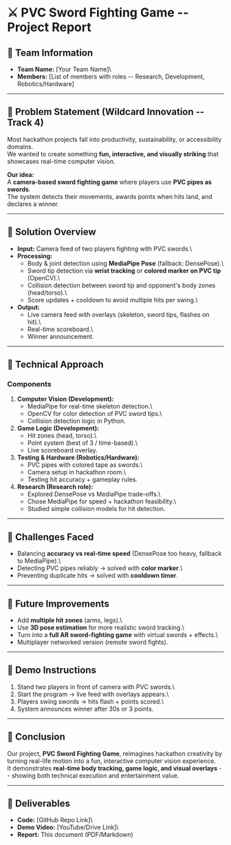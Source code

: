 # ⚔️ PVC Sword Fighting Game -- Project Report

## 🔹 Team Information

-   **Team Name:** \[Your Team Name\]\
-   **Members:** \[List of members with roles -- Research, Development,
    Robotics/Hardware\]

------------------------------------------------------------------------

## 🔹 Problem Statement (Wildcard Innovation -- Track 4)

Most hackathon projects fall into productivity, sustainability, or
accessibility domains.\
We wanted to create something **fun, interactive, and visually
striking** that showcases real-time computer vision.

**Our idea:**\
A **camera-based sword fighting game** where players use **PVC pipes as
swords**.\
The system detects their movements, awards points when hits land, and
declares a winner.

------------------------------------------------------------------------

## 🔹 Solution Overview

-   **Input:** Camera feed of two players fighting with PVC swords.\
-   **Processing:**
    -   Body & joint detection using **MediaPipe Pose** (fallback:
        DensePose).\
    -   Sword tip detection via **wrist tracking** or **colored marker
        on PVC tip** (OpenCV).\
    -   Collision detection between sword tip and opponent's body zones
        (head/torso).\
    -   Score updates + cooldown to avoid multiple hits per swing.\
-   **Output:**
    -   Live camera feed with overlays (skeleton, sword tips, flashes on
        hit).\
    -   Real-time scoreboard.\
    -   Winner announcement.

------------------------------------------------------------------------

## 🔹 Technical Approach

### Components

1.  **Computer Vision (Development):**
    -   MediaPipe for real-time skeleton detection.\
    -   OpenCV for color detection of PVC sword tips.\
    -   Collision detection logic in Python.
2.  **Game Logic (Development):**
    -   Hit zones (head, torso).\
    -   Point system (best of 3 / time-based).\
    -   Live scoreboard overlay.
3.  **Testing & Hardware (Robotics/Hardware):**
    -   PVC pipes with colored tape as swords.\
    -   Camera setup in hackathon room.\
    -   Testing hit accuracy + gameplay rules.
4.  **Research (Research role):**
    -   Explored DensePose vs MediaPipe trade-offs.\
    -   Chose MediaPipe for speed + hackathon feasibility.\
    -   Studied simple collision models for hit detection.

------------------------------------------------------------------------

## 🔹 Challenges Faced

-   Balancing **accuracy vs real-time speed** (DensePose too heavy,
    fallback to MediaPipe).\
-   Detecting PVC pipes reliably → solved with **color marker**.\
-   Preventing duplicate hits → solved with **cooldown timer**.

------------------------------------------------------------------------

## 🔹 Future Improvements

-   Add **multiple hit zones** (arms, legs).\
-   Use **3D pose estimation** for more realistic sword tracking.\
-   Turn into a **full AR sword-fighting game** with virtual swords +
    effects.\
-   Multiplayer networked version (remote sword fights).

------------------------------------------------------------------------

## 🔹 Demo Instructions

1.  Stand two players in front of camera with PVC swords.\
2.  Start the program → live feed with overlays appears.\
3.  Players swing swords → hits flash + points scored.\
4.  System announces winner after 30s or 3 points.

------------------------------------------------------------------------

## 🔹 Conclusion

Our project, **PVC Sword Fighting Game**, reimagines hackathon
creativity by turning real-life motion into a fun, interactive computer
vision experience.\
It demonstrates **real-time body tracking, game logic, and visual
overlays** -- showing both technical execution and entertainment value.

------------------------------------------------------------------------

## 🔹 Deliverables

-   **Code:** \[GitHub Repo Link\]\
-   **Demo Video:** \[YouTube/Drive Link\]\
-   **Report:** This document (PDF/Markdown)
